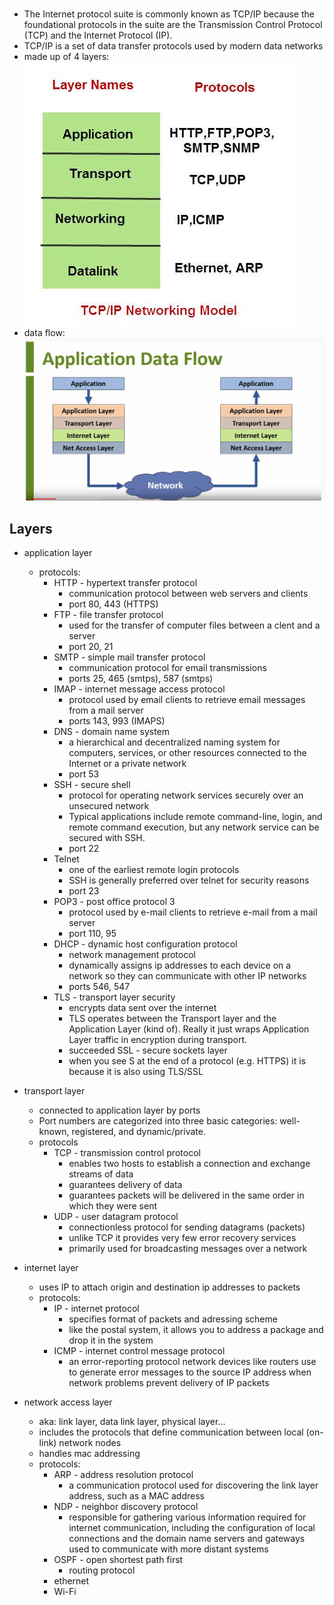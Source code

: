 <!--
.. title: TCP/IP
.. slug: tcpip
.. date: 2020-01-27 11:47:24 UTC-08:00
.. tags: 
.. category: 
.. link: 
.. description: 
.. type: text
-->

# 
- The Internet protocol suite is commonly known as TCP/IP because the foundational protocols in the suite are the Transmission Control Protocol (TCP) and the Internet Protocol (IP).
- TCP/IP is a set of data transfer protocols used by modern data networks
- made up of 4 layers: </br><img src="../../images/tcp-ip-layers.jpg">
- data flow: </br><img src="../../images/tcp-ip-data-flow.png">


## Layers
- application layer
    - protocols:
        - HTTP - hypertext transfer protocol
            - communication protocol between web servers and clients
            - port 80, 443 (HTTPS)
        - FTP - file transfer protocol
            - used for the transfer of computer files between a clent and a server
            - port 20, 21
        - SMTP - simple mail transfer protocol
            - communication protocol for email transmissions
            - ports 25, 465 (smtps), 587 (smtps)
        - IMAP - internet message access protocol
            - protocol used by email clients to retrieve email messages from a mail server 
            - ports 143, 993 (IMAPS)
        - DNS - domain name system
            - a hierarchical and decentralized naming system for computers, services, or other resources connected to the Internet or a private network
            - port 53
        - SSH - secure shell
            - protocol for operating network services securely over an unsecured network
            - Typical applications include remote command-line, login, and remote command execution, but any network service can be secured with SSH.
            - port 22
        - Telnet
            - one of the earliest remote login protocols
            - SSH is generally preferred over telnet for security reasons
            - port 23
        - POP3 - post office protocol 3
            - protocol used by e-mail clients to retrieve e-mail from a mail server
            - port 110, 95
        - DHCP - dynamic host configuration protocol
            - network management protocol
            - dynamically assigns ip addresses to each device on a network so they can communicate with other IP networks
            - ports 546, 547
        - TLS - transport layer security
            - encrypts data sent over the internet
            - TLS operates between the Transport layer and the Application Layer (kind of). Really it just wraps Application Layer traffic in encryption during transport.
            - succeeded SSL - secure sockets layer
            - when you see S at the end of a protocol (e.g. HTTPS) it is because it is also using TLS/SSL
        
- transport layer
    - connected to application layer by ports
    - Port numbers are categorized into three basic categories: well-known, registered, and dynamic/private.
    - protocols
        - TCP - transmission control protocol
            - enables two hosts to establish a connection and exchange streams of data
            - guarantees delivery of data
            - guarantees packets will be delivered in the same order in which they were sent
        - UDP - user datagram protocol
            - connectionless protocol for sending datagrams (packets)
            - unlike TCP it provides very few error recovery services
            - primarily used for broadcasting messages over a network
- internet layer
    - uses IP to attach origin and destination ip addresses to packets
    - protocols:
        - IP - internet protocol
            - specifies format of packets and adressing scheme
            - like the postal system,  it allows you to address a package and drop it in the system
        - ICMP - internet control message protocol
            - an error-reporting protocol network devices like routers use to generate error messages to the source IP address when network problems prevent delivery of IP packets
- network access layer
    - aka: link layer, data link layer, physical layer...
    - includes the protocols that define communication between local (on-link) network nodes
    - handles mac addressing
    - protocols:
        - ARP - address resolution protocol
            -  a communication protocol used for discovering the link layer address, such as a MAC address
        - NDP - neighbor discovery protocol
            - responsible for gathering various information required for internet communication, including the configuration of local connections and the domain name servers and gateways used to communicate with more distant systems
        - OSPF - open shortest path first
            - routing protocol
        - ethernet
        - Wi-Fi